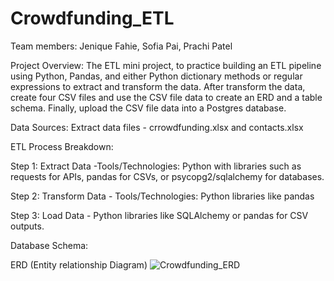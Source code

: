 # Crowdfunding_ETL

Team members: Jenique Fahie, Sofia Pai, Prachi Patel

Project Overview:
The ETL mini project, to practice building an ETL pipeline using Python, Pandas, and either Python dictionary methods or regular expressions to extract and transform the data.
After transform the data, create four CSV files and use the CSV file data to create an ERD and a table schema. 
Finally, upload the CSV file data into a Postgres database.

Data Sources:
Extract data files - crrowdfunding.xlsx and contacts.xlsx

ETL Process Breakdown:

Step 1: Extract Data -Tools/Technologies: Python with libraries such as requests for APIs, pandas for CSVs, or psycopg2/sqlalchemy for databases.

Step 2: Transform Data - Tools/Technologies: Python libraries like pandas 

Step 3: Load Data - Python libraries like SQLAlchemy or pandas for CSV outputs.

Database Schema:

ERD (Entity relationship Diagram)
![Crowdfunding_ERD](https://github.com/user-attachments/assets/1fd5edf8-0243-4335-afeb-6c8449be5d50)
